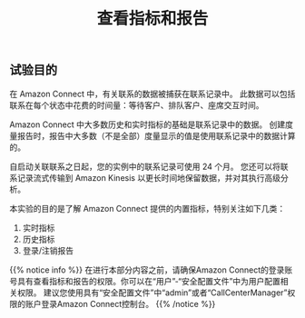﻿---
title: "3. 查看指标和报告"
chapter: false
weight: 40
tags:
  - beginner
---

## 试验目的

在 Amazon Connect 中，有关联系的数据被捕获在联系记录中。 此数据可以包括联系在每个状态中花费的时间量：等待客户、排队客户、座席交互时间。

Amazon Connect 中大多数历史和实时指标的基础是联系记录中的数据。 创建度量报告时，报告中大多数（不是全部）度量显示的值是使用联系记录中的数据计算的。

自启动关联联系之日起，您的实例中的联系记录可使用 24 个月。 您还可以将联系记录流式传输到 Amazon Kinesis 以更长时间地保留数据，并对其执行高级分析。

本实验的目的是了解 Amazon Connect 提供的内置指标，特别关注如下几类：
1. 实时指标
2. 历史指标
3. 登录/注销报告

{{% notice info %}}
在进行本部分内容之前，请确保Amazon Connect的登录账号具有查看指标和报告的权限。你可以在“用户”-“安全配置文件”中为用户配置相关权限。
建议您使用具有“安全配置文件”中“admin”或者“CallCenterManager”权限的账户登录Amazon Connect控制台。
{{% /notice  %}}